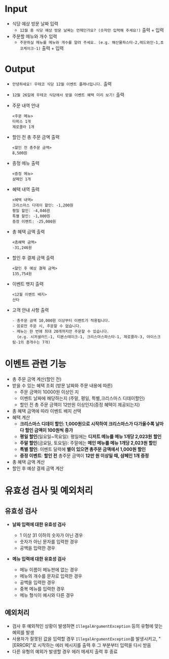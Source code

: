 # Input

- 식당 예상 방문 날짜 입력
  - `12월 중 식당 예상 방문 날짜는 언제인가요? (숫자만 입력해 주세요!)` 출력 + 입력
- 주문할 메뉴와 개수 입력
  - `주문하실 메뉴를 메뉴와 개수를 알려 주세요. (e.g. 해산물파스타-2,레드와인-1,초코케이크-1)` 출력 + 입력

# Output

- `안녕하세요! 우테코 식당 12월 이벤트 플래너입니다.` 출력
- `12월 26일에 우테코 식당에서 받을 이벤트 혜택 미리 보기!` 출력
- 주문 내역 안내

    ```
    <주문 메뉴>
    타파스 1개
    제로콜라 1개
    ```

- 할인 전 총 주문 금액 출력

    ```
    <할인 전 총주문 금액>
    8,500원
    ```

- 증정 메뉴 출력

    ```
    <증정 메뉴>
    샴페인 1개
    ```

- 혜택 내역 출력

    ```
    <혜택 내역>
    크리스마스 디데이 할인: -1,200원
    평일 할인: -4,046원
    특별 할인: -1,000원
    증정 이벤트: -25,000원
    
    ```

- 총 혜택 금액 출력

    ```
    <총혜택 금액>
    -31,246원
    ```

- 할인 후 결제 금액 출력

    ```
    <할인 후 예상 결제 금액>
    135,754원
    ```

- 이벤트 뱃지 출력

    ```
    <12월 이벤트 배지>
    산타
    ```

- 고객 안내 사항 출력

   ```
   - 총주문 금액 10,000원 이상부터 이벤트가 적용됩니다.
   - 음료만 주문 시, 주문할 수 없습니다.
   - 메뉴는 한 번에 최대 20개까지만 주문할 수 있습니다.
     (e.g. 시저샐러드-1, 티본스테이크-1, 크리스마스파스타-1, 제로콜라-3, 아이스크림-1의 총개수는 7개)
   ```

# 이벤트 관련 기능

- 총 주문 금액 계산(할인 전)
- 받을 수 있는 혜택 조회 (방문 날짜와 주문 내용에 따른)
  - 주문 금액이 10000원 이상인 지
  - 이벤트 날짜에 해당하는지 (주말, 평일, 특별,크리스마스 디데이할인)
  - 할인 전 총 주문 금액이 12만원 이상인지(증정 혜택이 제공되는지)
- 총 혜택 금액에 따라 이벤트 배지 선택
- 혜택 계산
  - **크리스마스 디데이 할인: 1,000원으로 시작하여 크리스마스가 다가올수록 날마다 할인 금액이 100원씩 증가**
  - **평일 할인**(일요일~목요일): 평일에는 **디저트 메뉴를 메뉴 1개당 2,023원** **할인**
  - **주말 할인**(금요일, 토요일): 주말에는 **메인 메뉴를 메뉴 1개당 2,023원 할인**
  - **특별 할인**: 이벤트 달력에 **별이 있으면 총주문 금액에서 1,000원 할인**
  - **증정 이벤트**: **할인 전** 총주문 금액이 **12만 원 이상일 때, 샴페인 1개 증정**
- 총 혜택 금액 계산
- 할인 후 예상 결제 금액 계산

# 유효성 검사 및 예외처리

## 유효성 검사

- **날짜 입력에 대한 유효성 검사**
  - 1 이상 31 이하의 숫자가 아닌 경우
  - 숫자가 아닌 문자를 입력한 경우
  - 공백을 입력한 경우

- **메뉴 입력에 대한 유효성 검사**
  - 메뉴 이름이 메뉴판에 없는 경우
  - 메뉴의 개수를 문자로 입력한 경우
  - 공백을 입력한 경우
  - 중복 메뉴를 입력한 경우
  - 메뉴 형식이 예시와 다른 경우

## 예외처리

- 검사 후 예외적인 상황이 발생하면 `IllegalArgumentException` 등의 유형에 맞는 예외를 발생
- 사용자가 잘못된 값을 입력할 경우 `IllegalArgumentException`를 발생시키고, "[ERROR]"로 시작하는 에러 메시지를 출력 후 그 부분부터 입력을 다시 받음
- 다른 유형의 예외가 발생할 경우 에러 메세지 출력 후 종료